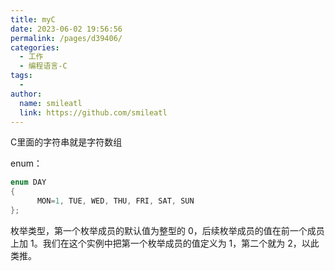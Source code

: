 ```yaml
---
title: myC
date: 2023-06-02 19:56:56
permalink: /pages/d39406/
categories: 
  - 工作
  - 编程语言-C
tags: 
  - 
author: 
  name: smileatl
  link: https://github.com/smileatl
---
```


C里面的字符串就是字符数组



enum：

```c
enum DAY
{
      MON=1, TUE, WED, THU, FRI, SAT, SUN
};
```

枚举类型，第一个枚举成员的默认值为整型的 0，后续枚举成员的值在前一个成员上加 1。我们在这个实例中把第一个枚举成员的值定义为 1，第二个就为 2，以此类推。
